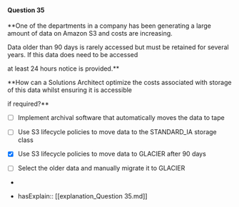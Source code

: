#### Question  35

**One of the departments in a company has been generating a large amount of data on Amazon S3 and costs are increasing.

Data older than 90 days is rarely accessed but must be retained for several years. If this data does need to be accessed

at least 24 hours notice is provided.**

**How can a Solutions Architect optimize the costs associated with storage of this data whilst ensuring it is accessible

if required?**

- [ ] Implement archival software that automatically moves the data to tape

- [ ] Use S3 lifecycle policies to move data to the STANDARD_IA storage class

- [x] Use S3 lifecycle policies to move data to GLACIER after 90 days

- [ ] Select the older data and manually migrate it to GLACIER

*

- hasExplain:: [[explanation_Question  35.md]]
